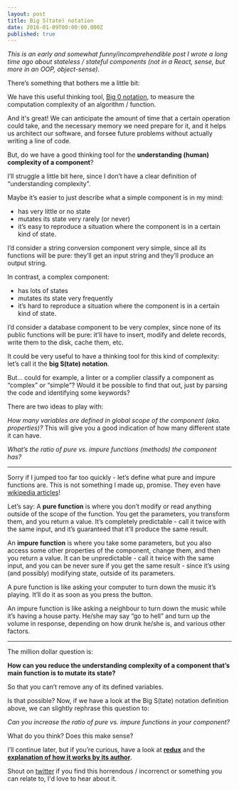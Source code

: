 ```yaml
---
layout: post
title: Big S(tate) notation
date: 2016-01-09T00:00:00.000Z
published: true
---
```


_This is an early and somewhat funny/incomprehendible post I wrote a long time ago about stateless / stateful components (not in a React, sense, but more in an OOP, object-sense)._


There’s something that bothers me a little bit:

We have this useful thinking tool, [Big 0 notation](https://en.wikipedia.org/wiki/Big_O_notation), to measure the computation complexity of an algorithm / function.

And it's great! We can anticipate the amount of time that a certain operation could take, and the necessary memory we need prepare for it, and it helps us architect our software, and forsee future problems without actually writing a line of code.

But, do we have a good thinking tool for the **understanding (human) complexity of a component**?

I’ll struggle a little bit here, since I don’t have a clear definition of “understanding complexity”.

Maybe it’s easier to just describe what a simple component is in my mind:

- has very little or no state
- mutates its state very rarely (or never)
- it’s easy to reproduce a situation where the component is in a certain kind of state.

I’d consider a string conversion component very simple, since all its functions will be pure: they’ll get an input string and they’ll produce an output string.

In contrast, a complex component:

- has lots of states
- mutates its state very frequently
- it’s hard to reproduce a situation where the component is in a certain kind of state.

I’d consider a database component to be very complex, since none of its public functions will be pure: it’ll have to insert, modify and delete records, write them to the disk, cache them, etc.

It could be very useful to have a thinking tool for this kind of complexity: let’s call it the **big S(tate) notation**.

But… could for example, a linter or a complier classify a component as “complex” or “simple”?
Would it be possible to find that out, just by parsing the code and identifying some keywords?

There are two ideas to play with:

*How many variables are defined in global scope of the component (aka. properties)?*
This will give you a good indication of how many different state it can have.

*What’s the ratio of pure vs. impure functions (methods) the component has?*

---

Sorry if I jumped too far too quickly - let’s define what pure and impure functions are. This is not something I made up, promise. They even have [wikipedia articles](https://en.wikipedia.org/wiki/Pure_function)!

Let’s say:
A **pure function** is where you don’t modify or read anything outside of the scope of the function. You get the parameters, you transform them, and you return a value. It’s completely predictable - call it twice with the same input, and it’s guaranteed that it’ll produce the same result.

An **impure function** is where you take some parameters, but you also access some other properties of the component, change them, and then you return a value. It can be unpredictable - call it twice with the same input, and you can be never sure if you get the same result - since it’s using (and possibly) modifying state, outside of its parameters.

A pure function is like asking your computer to turn down the music it’s playing. It’ll do it as soon as you press the button.

An impure function is like asking a neighbour to turn down the music while it’s having a house party. He/she may say “go to hell” and turn up the volume in response, depending on how drunk he/she is, and various other factors.

---

The million dollar question is:

**How can you reduce the understanding complexity of a component that’s main function is to mutate its state?**

So that you can’t remove any of its defined variables.

Is that possible?
Now, if we have a look at the Big S(tate) notation definition above, we can slightly rephrase this question to:

*Can you increase the ratio of pure vs. impure functions in your component?*

What do you think? Does this make sense?

I’ll continue later, but if you’re curious, have a look at **[redux](https://github.com/rackt/redux)** and the **[explanation of how it works by its author](https://egghead.io/series/getting-started-with-redux)**.


Shout on [twitter](https://twitter.com/itchingpixels) if you find this horrendous / incorrenct or something you can relate to, I'd love to hear about it.
